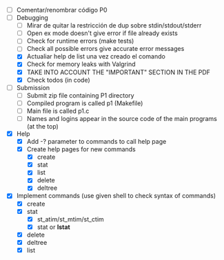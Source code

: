 - [ ] Comentar/renombrar código P0
- [ ] Debugging
    - [ ] Mirar de quitar la restricción de dup sobre stdin/stdout/stderr
    - [ ] Open ex mode doesn't give error if file already exists
    - [ ] Check for runtime errors (make tests)
    - [ ] Check all possible errors give accurate error messages
    - [X] Actualiar help de list una vez creado el comando
    - [X] Check for memory leaks with Valgrind
    - [X] TAKE INTO ACCOUNT THE "IMPORTANT" SECTION IN THE PDF
    - [X] Check todos (in code)
- [ ] Submission
    - [ ] Submit zip file containing P1 directory
    - [ ] Compiled program is called p1 (Makefile)
    - [ ] Main file is called p1.c
    - [ ] Names and logins appear in the source code of the main programs (at the top)
- [X] Help
    - [X] Add -? parameter to commands to call help page
    - [X] Create help pages for new commands
        - [X] create
        - [X] stat
        - [X] list
        - [X] delete
        - [X] deltree
- [X] Implement commands (use given shell to check syntax of commands)
    - [X] create
    - [X] stat
        - [X] st_atim/st_mtim/st_ctim
        - [X] stat or **lstat**
    - [X] delete
    - [X] deltree
    - [X] list
